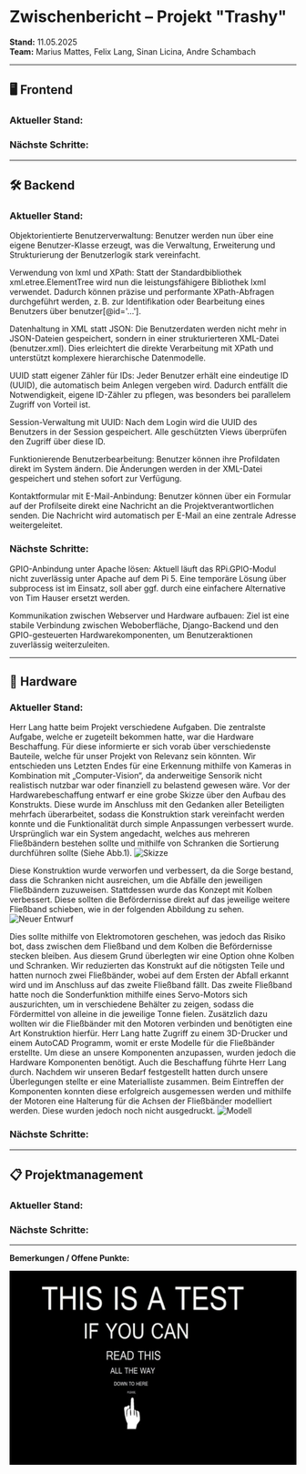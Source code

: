 # Zwischenbericht – Projekt "Trashy"  
**Stand:** 11.05.2025  
**Team:** Marius Mattes, Felix Lang, Sinan Licina, Andre Schambach

---

## 🖥️ Frontend

### Aktueller Stand:


### Nächste Schritte:


---

## 🛠️ Backend

### Aktueller Stand:
Objektorientierte Benutzerverwaltung:
Benutzer werden nun über eine eigene Benutzer-Klasse erzeugt, was die Verwaltung, Erweiterung und Strukturierung der Benutzerlogik stark vereinfacht.

Verwendung von lxml und XPath:
Statt der Standardbibliothek xml.etree.ElementTree wird nun die leistungsfähigere Bibliothek lxml verwendet. Dadurch können präzise und performante XPath-Abfragen durchgeführt werden, z. B. zur Identifikation oder Bearbeitung eines Benutzers über benutzer[@id='...'].

Datenhaltung in XML statt JSON:
Die Benutzerdaten werden nicht mehr in JSON-Dateien gespeichert, sondern in einer strukturierteren XML-Datei (benutzer.xml). Dies erleichtert die direkte Verarbeitung mit XPath und unterstützt komplexere hierarchische Datenmodelle.

UUID statt eigener Zähler für IDs:
Jeder Benutzer erhält eine eindeutige ID (UUID), die automatisch beim Anlegen vergeben wird. Dadurch entfällt die Notwendigkeit, eigene ID-Zähler zu pflegen, was besonders bei parallelem Zugriff von Vorteil ist.

Session-Verwaltung mit UUID:
Nach dem Login wird die UUID des Benutzers in der Session gespeichert. Alle geschützten Views überprüfen den Zugriff über diese ID.

Funktionierende Benutzerbearbeitung:
Benutzer können ihre Profildaten direkt im System ändern. Die Änderungen werden in der XML-Datei gespeichert und stehen sofort zur Verfügung.

Kontaktformular mit E-Mail-Anbindung:
Benutzer können über ein Formular auf der Profilseite direkt eine Nachricht an die Projektverantwortlichen senden. Die Nachricht wird automatisch per E-Mail an eine zentrale Adresse weitergeleitet.

### Nächste Schritte:
GPIO-Anbindung unter Apache lösen:
Aktuell läuft das RPi.GPIO-Modul nicht zuverlässig unter Apache auf dem Pi 5. Eine temporäre Lösung über subprocess ist im Einsatz, soll aber ggf. durch eine einfachere Alternative von Tim Hauser ersetzt werden.

Kommunikation zwischen Webserver und Hardware aufbauen:
Ziel ist eine stabile Verbindung zwischen Weboberfläche, Django-Backend und den GPIO-gesteuerten Hardwarekomponenten, um Benutzeraktionen zuverlässig weiterzuleiten.

---

## 🔌 Hardware

### Aktueller Stand:
Herr Lang hatte beim Projekt verschiedene Aufgaben. Die zentralste Aufgabe, welche er zugeteilt bekommen hatte, war die Hardware Beschaffung. Für diese informierte er sich vorab über verschiedenste Bauteile, welche für unser Projekt von Relevanz sein könnten. Wir entschieden uns Letzten Endes für eine Erkennung mithilfe von Kameras in Kombination mit „Computer-Vision“, da anderweitige Sensorik nicht realistisch nutzbar war oder finanziell zu belastend gewesen wäre.
Vor der Hardwarebeschaffung entwarf er eine grobe Skizze über den Aufbau des Konstrukts. Diese wurde im Anschluss mit den Gedanken aller Beteiligten mehrfach überarbeitet, sodass die Konstruktion stark vereinfacht werden konnte und die Funktionalität durch simple Anpassungen verbessert wurde. Ursprünglich war ein System angedacht, welches aus mehreren Fließbändern bestehen sollte und mithilfe von Schranken die Sortierung durchführen sollte (Siehe Abb.1).
![Skizze](https://i.postimg.cc/jj1NVymB/Screenshot-20250110-135454-Infinite-Painter.jpg)

Diese Konstruktion wurde verworfen und verbessert, da die Sorge bestand, dass die Schranken nicht ausreichen, um die Abfälle den jeweiligen Fließbändern zuzuweisen. Stattdessen wurde das Konzept mit Kolben verbessert. Diese sollten die Befördernisse direkt auf das jeweilige weitere Fließband schieben, wie in der folgenden Abbildung zu sehen.
![Neuer Entwurf](https://i.postimg.cc/Y9j50BXh/Medien.png)
 
Dies sollte mithilfe von Elektromotoren geschehen, was jedoch das Risiko bot, dass zwischen dem Fließband und dem Kolben die Befördernisse stecken bleiben. Aus diesem Grund überlegten wir eine Option ohne Kolben und Schranken. Wir reduzierten das Konstrukt auf die nötigsten Teile und hatten nurnoch zwei Fließbänder, wobei auf dem Ersten der Abfall erkannt wird und im Anschluss auf das zweite Fließband fällt. Das zweite Fließband hatte noch die Sonderfunktion mithilfe eines Servo-Motors sich auszurichten, um in verschiedene Behälter zu zeigen, sodass die Fördermittel von alleine in die jeweilige Tonne fielen.
Zusätzlich dazu wollten wir die Fließbänder mit den Motoren verbinden und benötigten eine Art Konstruktion hierfür. Herr Lang hatte Zugriff zu einem 3D-Drucker und einem AutoCAD Programm, womit er erste Modelle für die Fließbänder erstellte. Um diese an unsere Komponenten anzupassen, wurden jedoch die Hardware Komponenten benötigt. Auch die Beschaffung führte Herr Lang durch. Nachdem wir unseren Bedarf festgestellt hatten durch unsere Überlegungen stellte er eine Materialliste zusammen. Beim Eintreffen der Komponenten konnten diese erfolgreich ausgemessen werden und mithilfe der Motoren eine Halterung für die Achsen der Fließbänder modelliert werden. Diese wurden jedoch noch nicht ausgedruckt.
![Modell](https://i.postimg.cc/RVWLDbjv/Bild.png)

### Nächste Schritte:

---

## 📋 Projektmanagement

### Aktueller Stand:

### Nächste Schritte:

---

**Bemerkungen / Offene Punkte:**

![Testbild](Test.png)
